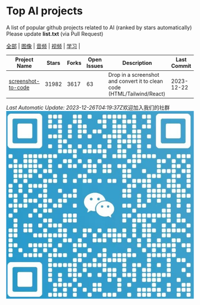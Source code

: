 # Top AI projects
A list of popular github projects related to AI (ranked by stars automatically)
Please update **list.txt** (via Pull Request)

<a href="./README.md">全部</a> |   <a href="./READMEpicture.md">图像</a> |   <a href="./READMEaudio.md">音频</a> | <a href="./READMEvideo.md">视频</a> | <a href="./READMElearn.md">学习</a> | 

| Project Name | Stars | Forks | Open Issues | Description | Last Commit |
| ------------ | ----- | ----- | ----------- | ----------- | ----------- |
| [screenshot-to-code](https://github.com/abi/screenshot-to-code) | 31982 | 3617 | 63 | Drop in a screenshot and convert it to clean code (HTML/Tailwind/React) | 2023-12-22 |

*Last Automatic Update: 2023-12-26T04:19:37Z*欢迎加入我们的社群 ![](https://raw.githubusercontent.com/mouuii/picture/master/weichat.jpg) 